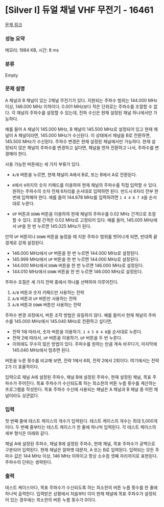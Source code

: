 # [Silver I] 듀얼 채널 VHF 무전기 - 16461 

[문제 링크](https://www.acmicpc.net/problem/16461) 

### 성능 요약

메모리: 1984 KB, 시간: 8 ms

### 분류

Empty

### 문제 설명

<p>A 채널과 B 채널이 있는 2채널 무전기가 있다. 지원되는 주파수 범위는 144.000 MHz 이상, 146.000 MHz 이하이다. 0.001 MHz보다 작은 단위로는 주파수를 조절할 수 없다. 각 채널의 주파수를 설정할 수 있는데, 전파 수신은 현재 설정된 채널 하나에서만 가능하다.</p>

<p>예를 들어 A 채널이 145.000 MHz, B 채널이 145.500 MHz로 설정되어 있고 현재 채널이 A 채널이라면, 145.000 MHz가 수신된다. 이 상태에서 채널을 B로 전환하면, 145.500 MHz가 수신된다. 주파수 변경은 현재 설정된 채널에서만 가능하다. 현재 설정되지 않은 채널의 주파수를 변경하고 싶다면, 채널을 먼저 전환하고 나서, 주파수를 변경해야 한다.</p>

<p>사용 가능한 버튼에는 세 가지 부류가 있다.</p>

<ul>
	<li>
	<p><code>A/B</code> 버튼을 누르면, 현재 채널이 A에서 B로, 또는 B에서 A로 전환된다.</p>
	</li>
	<li>
	<p><code>0</code>에서 <code>9</code>까지의 숫자 키패드를 이용하여 현재 채널의 주파수를 직접 입력할 수 있다. 원하는 주파수의 숫자 전체 6자리를 순서대로 입력하면 된다. 반드시 6자리 전부 한 번에 입력해야 한다. 예를 들어 144.678 MHz를 입력하려면 <code>1 4 4 6 7 8</code>을 순서대로 누른다.</p>
	</li>
	<li>
	<p><code>UP</code> 버튼과 <code>DOWN</code> 버튼을 이용하여 현재 채널의 주파수를 0.02 MHz 간격으로 조절할 수 있다. 조절 간격은 0.02 MHz로 고정되어 있다. 예를 들어, 145.005 MHz에서 <code>UP</code>을 한 번 누르면 145.025 MHz가 된다.</p>
	</li>
</ul>

<p>만약 <code>UP</code> 버튼이나 <code>DOWN</code> 버튼을 눌렀을 때 지원 주파수 범위를 벗어나게 되면, 반대쪽 끝 경계로 강제 설정된다.</p>

<ul>
	<li>146.000 MHz에서 <code>UP</code> 버튼을 한 번 누르면 144.000 MHz로 설정된다.</li>
	<li>145.999 MHz에서 <code>UP</code> 버튼을 한 번 누르면 144.000 MHz로 설정된다.</li>
	<li>144.000 MHz에서 <code>DOWN</code> 버튼을 한 번 누르면 146.000 MHz로 설정된다.</li>
	<li>144.010 MHz에서 <code>DOWN</code> 버튼을 한 번 누르면 146.000 MHz로 설정된다.</li>
</ul>

<p>주파수 조절은 세 가지 전략 중에서 하나를 선택하여 이루어진다.</p>

<ol>
	<li><code>A/B</code> 버튼과 숫자 키패드만 사용하는 전략</li>
	<li><code>A/B</code> 버튼과 <code>UP</code> 버튼만 사용하는 전략</li>
	<li><code>A/B</code> 버튼과 <code>DOWN</code> 버튼만 사용하는 전략</li>
</ol>

<p>주파수 변경 과정에서, 버튼 조작 방법은 유일하지 않다. 예를 들어서 현재 채널의 주파수를 145.000 MHz에서 145.040 MHz로 전환하고 싶다면,</p>

<ul>
	<li>전략 1에 따라서, 숫자 버튼을 이용하기. <code>1 4 5 0 4 0</code>을 순서대로 누른다.</li>
	<li>전략 2에 따라서, <code>UP</code> 버튼을 이용하기. <code>UP</code> 버튼을 두 번 누른다.</li>
	<li>이외에도 무수히 많은 방법이 있다. 주파수를 원하는 만큼 계속 바꾸다가, 마지막에 145.040 MHz에서 멈추면 된다.</li>
</ul>

<p>버튼을 누른 횟수를 비교해 보면, 전략 1에서 6회, 전략 2에서 2회이다. 여기에서는 전략 2가 더 효율적이다.</p>

<p>입력으로 채널 A에 설정된 주파수, 채널 B에 설정된 주파수, 현재 설정된 채널, 목표 주파수가 주어진다. 목표 주파수가 수신되도록 하는 최소한의 버튼 누름 횟수를 계산하는 프로그램을 작성한다. 목표 주파수 수신에 사용되는 채널은 A 채널과 B 채널 중 어떤 채널이라도 상관없다.</p>

### 입력 

 <p>첫 번째 줄에 테스트 케이스의 개수가 입력된다. 테스트 케이스의 개수는 최대 5,000개이다. 두 번째 줄부터는 테스트 케이스가 한 줄에 하나씩 입력된다. 각 테스트 케이스의 세부 형식은 아래와 같다.</p>

<p>채널 A에 설정된 주파수, 채널 B에 설정된 주파수, 현재 채널, 목표 주파수가 공백으로 구분되어 입력된다. 현재 채널은 알파벳 대문자, A 또는 B로 입력된다. 입력되는 모든 주파수 값은 144 MHz 이상, 146 MHz 이하이고 항상 소수점 셋째 자리까지로 표현된다. 주파수의 단위는 생략된다.</p>

### 출력 

 <p>테스트 케이스마다, 목표 주파수가 수신되도록 하는 최소한의 버튼 누름 횟수를 한 줄에 하나씩 출력한다. 입력받은 상황에서 처음부터 이미 현재 채널에 목표 주파수가 설정되어 있는 경우에는 최소한의 버튼 누름 횟수가 0이다.</p>

